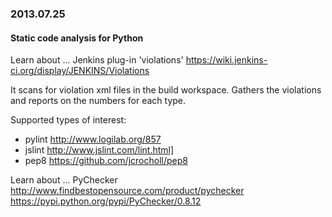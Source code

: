 
### 2013.07.25

#### Static code analysis for Python

Learn about ... Jenkins plug-in 'violations' https://wiki.jenkins-ci.org/display/JENKINS/Violations

It scans for violation xml files in the build workspace. Gathers the violations and reports on the numbers for each type.

Supported types of interest:
- pylint http://www.logilab.org/857
- jslint http://www.jslint.com/lint.html]
- pep8 https://github.com/jcrocholl/pep8


Learn about ... PyChecker
http://www.findbestopensource.com/product/pychecker
https://pypi.python.org/pypi/PyChecker/0.8.12
